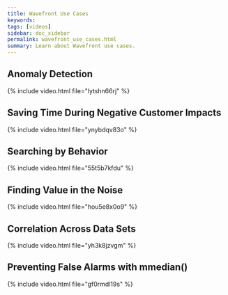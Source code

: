 ```yaml
---
title: Wavefront Use Cases
keywords:
tags: [videos]
sidebar: doc_sidebar
permalink: wavefront_use_cases.html
summary: Learn about Wavefront use cases.
---
```


## Anomaly Detection

{% include video.html file="lytshn66rj" %}

## Saving Time During Negative Customer Impacts

{% include video.html file="ynybdqv83o" %}

## Searching by Behavior

{% include video.html file="55t5b7kfdu" %}

## Finding Value in the Noise

{% include video.html file="hou5e8x0o9" %}

## Correlation Across Data Sets

{% include video.html file="yh3k8jzvgm" %}

## Preventing False Alarms with mmedian()

{% include video.html file="gf0rmdl19s" %}


